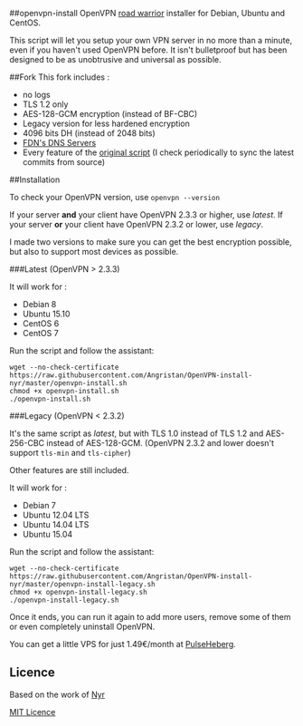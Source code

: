##openvpn-install
OpenVPN [road warrior](http://en.wikipedia.org/wiki/Road_warrior_%28computing%29) installer for Debian, Ubuntu and CentOS.

This script will let you setup your own VPN server in no more than a minute, even if you haven't used OpenVPN before. It isn't bulletproof but has been designed to be as unobtrusive and universal as possible.

##Fork
This fork includes :
- no logs
- TLS 1.2 only
- AES-128-GCM encryption (instead of BF-CBC)
- Legacy version for less hardened encryption
- 4096 bits DH (instead of 2048 bits)
- [FDN's DNS Servers](http://www.fdn.fr/actions/dns/)
- Every feature of the [original script](https://github.com/Nyr/openvpn-install) (I check periodically to sync the latest commits from source)

##Installation

To check your OpenVPN version, use `openvpn --version`

If your server **and** your client have OpenVPN 2.3.3 or higher, use *latest*. If your server **or** your client have OpenVPN 2.3.2 or lower, use *legacy*.

I made two versions to make sure you can get the best encryption possible, but also to support most devices as possible.

###Latest (OpenVPN > 2.3.3)

It will work for :
- Debian 8
- Ubuntu 15.10
- CentOS 6
- CentOS 7

Run the script and follow the assistant:

```
wget --no-check-certificate https://raw.githubusercontent.com/Angristan/OpenVPN-install-nyr/master/openvpn-install.sh
chmod +x openvpn-install.sh
./openvpn-install.sh
```

###Legacy (OpenVPN < 2.3.2)

It's the same script as *latest*, but with TLS 1.0 instead of TLS 1.2 and AES-256-CBC instead of AES-128-GCM. (OpenVPN 2.3.2 and lower doesn't support `tls-min` and `tls-cipher`)

Other features are still included.

It will work for :
- Debian 7
- Ubuntu 12.04 LTS
- Ubuntu 14.04 LTS
- Ubuntu 15.04

Run the script and follow the assistant:

```
wget --no-check-certificate https://raw.githubusercontent.com/Angristan/OpenVPN-install-nyr/master/openvpn-install-legacy.sh
chmod +x openvpn-install-legacy.sh
./openvpn-install-legacy.sh
```

Once it ends, you can run it again to add more users, remove some of them or even completely uninstall OpenVPN.

You can get a little VPS for just 1.49€/month at [PulseHeberg](http://manager.pulseheberg.com/aff.php?aff=1204).

## Licence

Based on the work of [Nyr](https://github.com/Nyr/openvpn-install)

[MIT Licence](https://raw.githubusercontent.com/Angristan/openvpn-install-nyr/master/LICENSE)
